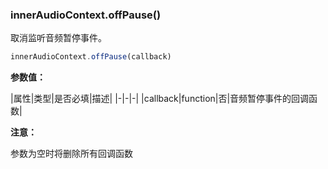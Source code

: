 ### innerAudioContext.offPause()

取消监听音频暂停事件。

```js
innerAudioContext.offPause(callback)
```

**参数值：**

|属性|类型|是否必填|描述|
|-|-|-|
|callback|function|否|音频暂停事件的回调函数|

**注意：**

参数为空时将删除所有回调函数
